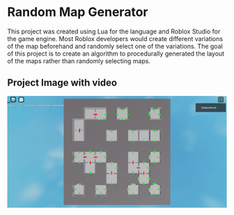 # Random Map Generator

This project was created using Lua for the language and Roblox Studio for the game engine. Most Roblox developers would create different variations of the map beforehand and randomly select one of the variations. The goal of this project is to create an algorithm to procedurally generated the layout of the maps rather than randomly selecting maps.

## Project Image with video

[![Alternate Text](./previewimg.png)](./randmapgen.mp4 "Link Title")

